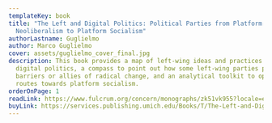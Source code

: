 ```yaml
---
templateKey: book
title: "The Left and Digital Politics: Political Parties from Platform
  Neoliberalism to Platform Socialism"
authorLastname: Guglielmo
author: Marco Guglielmo
cover: assets/guglielmo_cover_final.jpg
description: This book provides a map of left-wing ideas and practices on
  digital politics, a compass to point out how some left-wing parties perform as
  barriers or allies of radical change, and an analytical toolkit to open new
  routes towards platform socialism.
orderOnPage: 1
readLink: https://www.fulcrum.org/concern/monographs/zk51vk955?locale=en
buyLink: https://services.publishing.umich.edu/Books/T/The-Left-and-Digital-Politics
---
```

